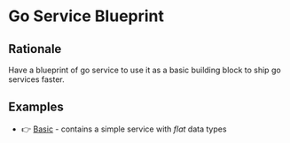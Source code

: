 # Go Service Blueprint

## Rationale 

Have a blueprint of go service to use it as a basic building block to ship go services faster.

## Examples

- 👉 [Basic](basic/README.md) - contains a simple service with _flat_ data types